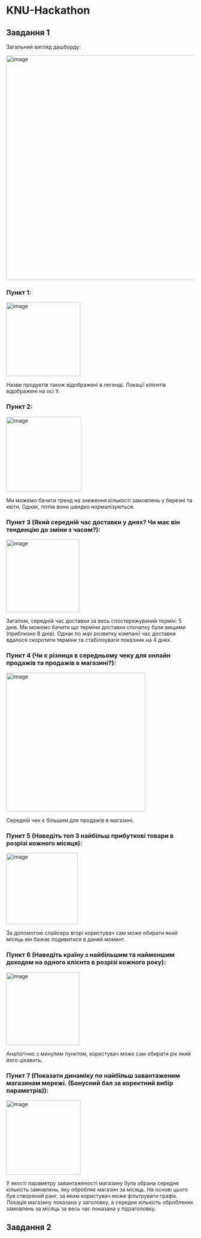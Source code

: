 # KNU-Hackathon
## Завдання 1
Загальний вигляд дашборду:

<img width="601" alt="image" src="https://github.com/user-attachments/assets/5a9ad847-d057-49d6-93d5-349fbe560638">

### Пункт 1: 

<img width="198" alt="image" src="https://github.com/user-attachments/assets/eab76364-d140-4aa9-9f4e-425ee70fba74">

Назви продуктів також відображені в легенді. Локації клієнтів відображені на осі У.
### Пункт 2:

<img width="201" alt="image" src="https://github.com/user-attachments/assets/7bc6d56b-2b44-49b3-8ad6-facb41fb4328">

Ми можемо бачити тренд на зниження кількості замовлень у березні та квітн. Однак, потім вони швидко нормалізуються.
### Пункт 3 (Який середній час доставки у днях? Чи має він тенденцію до зміни з часом?):

<img width="195" alt="image" src="https://github.com/user-attachments/assets/f8728018-c836-4be0-b183-372b68018d3d">

Загалом, середній час доставки за весь спостережуваний термін: 5 днів. Ми можемо бачити що терміни доставки спочатку були вищими (приблизно 8 днів). Однак по мірі розвитку компанії час доставки вдалося скоротити терміни та стабілізувати показник на 4 днях.
### Пункт 4 (Чи є різниця в середньому чеку для онлайн продажів та продажів в магазині?):

<img width="372" alt="image" src="https://github.com/user-attachments/assets/591afff6-0d68-423f-939b-e31e6016d498">

Середній чек є більшим для продажів в магазині.
### Пункт 5 (Наведіть топ 3 найбільш прибуткові товари в розрізі кожного місяця):

<img width="191" alt="image" src="https://github.com/user-attachments/assets/a676789f-c6d6-4a92-b832-60e3ddfbb96c">

За допомогою слайсера вгорі користувач сам може обирати який місяць він бажає подивитися в даний момент.
### Пункт 6 (Наведіть країну з найбільшим та найменшим доходом на одного клієнта в розрізі кожного року):

<img width="195" alt="image" src="https://github.com/user-attachments/assets/380a39d3-5a42-4e09-b9aa-2af851e6f340">

Аналогічно з минулим пунктом, користувач може сам обирати рік який його цікавить.
### Пункт 7 (Показати динаміку по найбільш завантаженим магазинам мережі. (Бонусний бал за коректний вибір параметрів)):

<img width="199" alt="image" src="https://github.com/user-attachments/assets/39ebf11a-b185-477d-814b-c51894addbde">

У якості параметру завантаженості магазину була обрана середня кількість замовлень, яку обробляє магазин за місяць. На основі цього був створений ранг, за яким користувач може фільтрувати графік. Локація магазину показана у заголовку, а середня кількість оброблених замовлень за місяць за весь час показана у підзаголовку.

## Завдання 2
